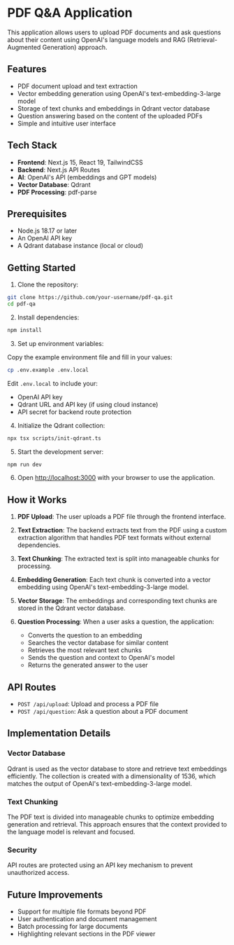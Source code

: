 # PDF Q&A Application

This application allows users to upload PDF documents and ask questions about their content using OpenAI's language models and RAG (Retrieval-Augmented Generation) approach.

## Features

- PDF document upload and text extraction
- Vector embedding generation using OpenAI's text-embedding-3-large model
- Storage of text chunks and embeddings in Qdrant vector database
- Question answering based on the content of the uploaded PDFs
- Simple and intuitive user interface

## Tech Stack

- **Frontend**: Next.js 15, React 19, TailwindCSS
- **Backend**: Next.js API Routes
- **AI**: OpenAI's API (embeddings and GPT models)
- **Vector Database**: Qdrant
- **PDF Processing**: pdf-parse

## Prerequisites

- Node.js 18.17 or later
- An OpenAI API key
- A Qdrant database instance (local or cloud)

## Getting Started

1. Clone the repository:

```bash
git clone https://github.com/your-username/pdf-qa.git
cd pdf-qa
```

2. Install dependencies:

```bash
npm install
```

3. Set up environment variables:

Copy the example environment file and fill in your values:

```bash
cp .env.example .env.local
```

Edit `.env.local` to include your:
- OpenAI API key
- Qdrant URL and API key (if using cloud instance)
- API secret for backend route protection

4. Initialize the Qdrant collection:

```bash
npx tsx scripts/init-qdrant.ts
```

5. Start the development server:

```bash
npm run dev
```

6. Open [http://localhost:3000](http://localhost:3000) with your browser to use the application.

## How it Works

1. **PDF Upload**: The user uploads a PDF file through the frontend interface.

2. **Text Extraction**: The backend extracts text from the PDF using a custom extraction algorithm that handles PDF text formats without external dependencies.

3. **Text Chunking**: The extracted text is split into manageable chunks for processing.

4. **Embedding Generation**: Each text chunk is converted into a vector embedding using OpenAI's text-embedding-3-large model.

5. **Vector Storage**: The embeddings and corresponding text chunks are stored in the Qdrant vector database.

6. **Question Processing**: When a user asks a question, the application:
   - Converts the question to an embedding
   - Searches the vector database for similar content
   - Retrieves the most relevant text chunks
   - Sends the question and context to OpenAI's model
   - Returns the generated answer to the user

## API Routes

- `POST /api/upload`: Upload and process a PDF file
- `POST /api/question`: Ask a question about a PDF document

## Implementation Details

### Vector Database
Qdrant is used as the vector database to store and retrieve text embeddings efficiently. The collection is created with a dimensionality of 1536, which matches the output of OpenAI's text-embedding-3-large model.

### Text Chunking
The PDF text is divided into manageable chunks to optimize embedding generation and retrieval. This approach ensures that the context provided to the language model is relevant and focused.

### Security
API routes are protected using an API key mechanism to prevent unauthorized access.

## Future Improvements

- Support for multiple file formats beyond PDF
- User authentication and document management
- Batch processing for large documents
- Highlighting relevant sections in the PDF viewer
